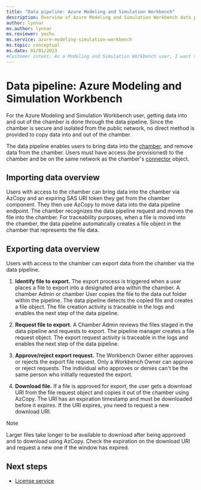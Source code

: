 ```yaml
---
title: "Data pipeline: Azure Modeling and Simulation Workbench"
description: Overview of Azure Modeling and Simulation Workbench data pipeline component.
author: lynnar
ms.author: lynnar
ms.reviewer: yochu
ms.service: azure-modeling-simulation-workbench
ms.topic: conceptual
ms.date: 01/01/2023
#Customer intent: As a Modeling and Simulation Workbench user, I want to understand the data pipeline component.
---
```


# Data pipeline: Azure Modeling and Simulation Workbench

For the Azure Modeling and Simulation Workbench user, getting data into and out of the chamber is done through the data pipeline. Since the chamber is secure and isolated from the public network, no direct method is provided to copy data into and out of the chamber.

The data pipeline enables users to bring data into the [chamber](./concept-chamber.md), and remove data from the chamber. Users must have access (be provisioned) to the chamber and be on the same network as the chamber's [connector](./concept-connector.md) object.

## Importing data overview

Users with access to the chamber can bring data into the chamber via AzCopy and an expiring SAS URI token they get from the chamber component. They then use AzCopy to move data into the data pipeline endpoint. The chamber recognizes the data pipeline request and moves the file into the chamber. For traceability purposes, when a file is moved into the chamber, the data pipeline automatically creates a file object in the chamber that represents the file data.

## Exporting data overview

Users with access to the chamber can export data from the chamber via the data pipeline.

1. **Identify file to export.** The export process is triggered when a user places a file to export into a designated area within the chamber. A chamber Admin or chamber User copies the file to the data out folder within the pipeline. The data pipeline detects the copied file and creates a file object. The file creation activity is traceable in the logs and enables the next step of the data pipeline.

1. **Request file to export.** A Chamber Admin reviews the files staged in the data pipeline and requests to export. The pipeline manager creates a file request object. The export request activity is traceable in the logs and enables the next step of the data pipeline.

1. **Approve/reject export request.** The Workbench Owner either approves or rejects the export file request. Only a Workbench Owner can approve or reject requests. The individual who approves or denies can't be the same person who initially requested the export.

1. **Download file.** If a file is approved for export, the user gets a download URI from the file request object and copies it out of the chamber using AzCopy. The URI has an expiration timestamp and must be downloaded before it expires. If the URI expires, you need to request a new download URI.

 > [!NOTE]
 > Larger files take longer to be available to download after being approved and to download using AzCopy. Check the expiration on the download URI and request a new one if the window has expired.

## Next steps

- [License service](./concept-license-service.md)
